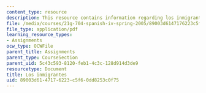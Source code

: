 ```yaml
---
content_type: resource
description: This resource contains information regarding los inmigrantes.
file: /media/courses/21g-704-spanish-iv-spring-2005/89003d6147176223c5f60dd8253c0f75_MIT21G_704S05_los_in_v_llo.pdf
file_type: application/pdf
learning_resource_types:
- Assignments
ocw_type: OCWFile
parent_title: Assignments
parent_type: CourseSection
parent_uid: 5c43c593-8120-feb1-4c3c-128d914d3de9
resourcetype: Document
title: Los inmigrantes
uid: 89003d61-4717-6223-c5f6-0dd8253c0f75
---
```

